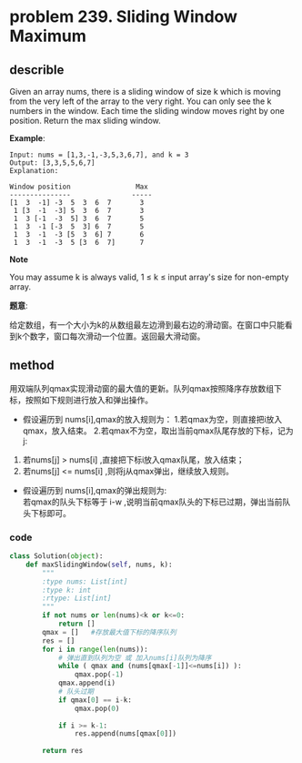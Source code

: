 # problem   239. Sliding Window Maximum
## describle
Given an array nums, there is a sliding window of size k which is moving from the very left of the array to the very right.
You can only see the k numbers in the window. Each time the sliding window moves right by one position. Return the max sliding window.

**Example**:
```
Input: nums = [1,3,-1,-3,5,3,6,7], and k = 3
Output: [3,3,5,5,6,7] 
Explanation: 

Window position                Max
---------------               -----
[1  3  -1] -3  5  3  6  7       3
 1 [3  -1  -3] 5  3  6  7       3
 1  3 [-1  -3  5] 3  6  7       5
 1  3  -1 [-3  5  3] 6  7       5
 1  3  -1  -3 [5  3  6] 7       6
 1  3  -1  -3  5 [3  6  7]      7
```
**Note**  

You may assume k is always valid, 1 ≤ k ≤ input array's size for non-empty array.

**题意**:  

给定数组，有一个大小为k的从数组最左边滑到最右边的滑动窗。在窗口中只能看到k个数字，窗口每次滑动一个位置。返回最大滑动窗。

## method 
用双端队列qmax实现滑动窗的最大值的更新。队列qmax按照降序存放数组下标，按照如下规则进行放入和弹出操作。
 - 假设遍历到 nums[i],qmax的放入规则为：
 1.若qmax为空，则直接把i放入qmax，放入结束。
 2.若qmax不为空，取出当前qmax队尾存放的下标，记为j:
 1) 若nums[j] > nums[i] ,直接把下标i放入qmax队尾，放入结束；
 2) 若nums[j] <= nums[i] ,则将j从qmax弹出，继续放入规则。
 - 假设遍历到 nums[i],qmax的弹出规则为:  
 若qmax的队头下标等于 i-w ,说明当前qmax队头的下标已过期，弹出当前队头下标即可。
  
### code
```python
class Solution(object):
    def maxSlidingWindow(self, nums, k):
        """
        :type nums: List[int]
        :type k: int
        :rtype: List[int]
        """
        if not nums or len(nums)<k or k<=0:
            return []
        qmax = []   #存放最大值下标的降序队列
        res = []    
        for i in range(len(nums)):
            # 弹出直到队列为空 或 加入nums[i]队列为降序
            while ( qmax and (nums[qmax[-1]]<=nums[i]) ):
                qmax.pop(-1)
            qmax.append(i)
            # 队头过期
            if qmax[0] == i-k:
                qmax.pop(0)
                
            if i >= k-1:
                res.append(nums[qmax[0]])
                
        return res
```
